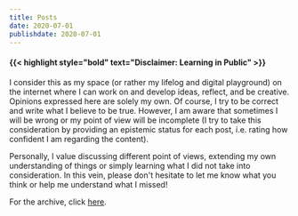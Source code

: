 ```yaml
---
title: Posts
date: 2020-07-01
publishdate: 2020-07-01
---
```


#### {{< highlight style="bold" text="Disclaimer: Learning in Public" >}} 

I consider this as my space (or rather my lifelog and digital playground) on the internet where I can work on and develop ideas, reflect, and be creative. Opinions expressed here are solely my own. Of course, I try to be correct and write what I believe to be true. However, I am aware that sometimes I will be wrong or my point of view will be incomplete (I try to take this consideration by providing an epistemic status for each post, i.e. rating how confident I am regarding the content).  

Personally, I value discussing different point of views, extending my own understanding of things or simply learning what I did not take into consideration. In this vein, please don't hesitate to let me know what you think or help me understand what I missed!

For the archive, click [here](/archive). 
